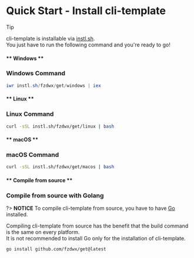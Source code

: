 # Quick Start - Install cli-template

> [!TIP]
> cli-template is installable via [instl.sh](https://instl.sh).\
> You just have to run the following command and you're ready to go!

<!-- tabs:start -->

#### ** Windows **

### Windows Command

```powershell
iwr instl.sh/fzdwx/get/windows | iex
```

#### ** Linux **

### Linux Command

```bash
curl -sSL instl.sh/fzdwx/get/linux | bash
```

#### ** macOS **

### macOS Command

```bash
curl -sSL instl.sh/fzdwx/get/macos | bash
```

#### ** Compile from source **

### Compile from source with Golang

?> **NOTICE**
To compile cli-template from source, you have to have [Go](https://golang.org/) installed.

Compiling cli-template from source has the benefit that the build command is the same on every platform.\
It is not recommended to install Go only for the installation of cli-template.

```command
go install github.com/fzdwx/get@latest
```

<!-- tabs:end -->
